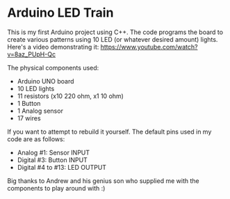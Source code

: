 # Arduino LED Train

This is my first Arduino project using C++. The code programs the board to create various patterns using 10 LED (or whatever desired amount) lights. Here's a video demonstrating it: https://www.youtube.com/watch?v=8az_PUpH-Qc

The physical components used:
  - Arduino UNO board
  - 10 LED lights
  - 11 resistors (x10 220 ohm, x1 10 ohm)
  - 1 Button
  - 1 Analog sensor
  - 17 wires
  
If you want to attempt to rebuild it yourself. The default pins used in my code are as follows:
  - Analog #1: Sensor INPUT
  - Digital #3: Button INPUT
  - Digital #4 to #13: LED OUTPUT

Big thanks to Andrew and his genius son who supplied me with the components to play around with :)
